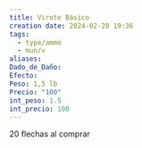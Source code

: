 ```yaml
---
title: Virote Básico
creation date: 2024-02-20 19:36
tags:
  - type/ammo
  - mun/v
aliases: 
Dado_de_Daño: 
Efecto: 
Peso: 1,5 lb
Precio: "100"
int_peso: 1.5
int_precio: 100
---
```

20 flechas al comprar
